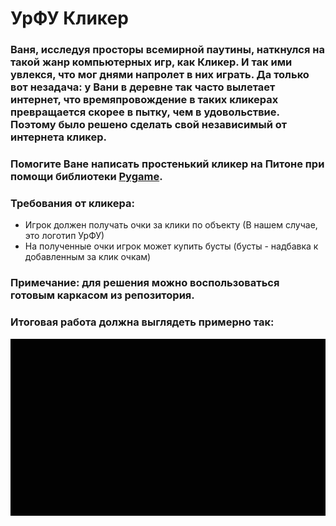 # УрФУ Кликер
### Ваня, исследуя просторы всемирной паутины, наткнулся на такой жанр компьютерных игр, как Кликер. И так ими увлекся, что мог днями напролет в них играть. Да только вот незадача: у Вани в деревне так часто вылетает интернет, что времяпровождение в таких кликерах превращается скорее в пытку, чем в удовольствие. Поэтому было решено сделать свой независимый от интернета кликер. 
### Помогите Ване написать простенький кликер на Питоне при помощи библиотеки [Pygame](https://www.pygame.org/docs/).
### Требования от кликера:
* Игрок должен получать очки за клики по объекту (В нашем случае, это логотип УрФУ)
* На полученные очки игрок может купить бусты (бусты - надбавка к добавленным за клик очкам)

### Примечание: для решения можно воспользоваться готовым каркасом из репозитория.
### Итоговая работа должна выглядеть примерно так: 
![example](https://github.com/ValievINC/UrFU_Clicker/blob/main/example.gif)
